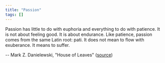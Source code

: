 ```yaml
---
title: "Passion"
tags: []
---
```


Passion has little to do with euphoria and everything to do with patience. It is
not about feeling good. It is about endurance. Like patience, passion comes from
the same Latin root: pati. It does not mean to flow with exuberance. It means to
suffer.

-- Mark Z. Danielewski, "House of Leaves" ([source][source])

[source]: https://www.goodreads.com/quotes/138477-passion-has-little-to-do-with-euphoria-and-everything-to

